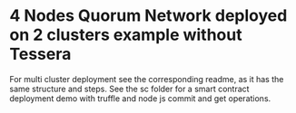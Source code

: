 # 4 Nodes Quorum Network deployed on 2 clusters example without Tessera

For multi cluster deployment see the corresponding readme, as it has the same structure and steps.
See the sc folder for a smart contract deployment demo with truffle and node js commit and get operations.

